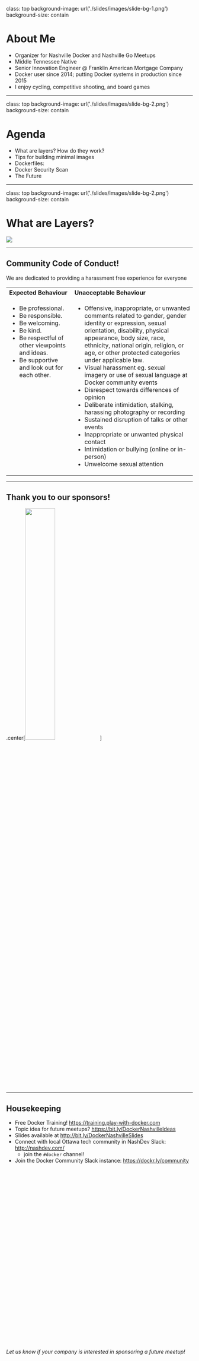 class: top
background-image: url('./slides/images/slide-bg-1.png')
background-size: contain

# About Me

* Organizer for Nashville Docker and Nashville Go Meetups
* Middle Tennessee Native
* Senior Innovation Engineer @ Franklin American Mortgage Company
* Docker user since 2014; putting Docker systems in production since 2015
* I enjoy cycling, competitive shooting, and board games

---
class: top
background-image: url('./slides/images/slide-bg-2.png')
background-size: contain

# Agenda

* What are layers? How do they work?
* Tips for building minimal images
* Dockerfiles: 
* Docker Security Scan
* The Future

---
class: top
background-image: url('./slides/images/slide-bg-2.png')
background-size: contain

# What are Layers?

<img src="./slides/images/container-layers-cas.jpg">

---

## Community Code of Conduct!

We are dedicated to providing a harassment free experience for everyone

<table>
<tbody>
<tr><th style="text-align: left">Expected Behaviour</th><th style="text-align: left">Unacceptable Behaviour</th></tr>
<tr>
<td style="text-align: left; vertical-align: top">
<ul>
<li>Be professional.</li>
<li>Be responsible.</li>
<li>Be welcoming.</li>
<li>Be kind.</li>
<li>Be respectful of other viewpoints and ideas.</li>
<li>Be supportive and look out for each other.</li>
</ul>
</td>
<td style="text-align: left; vertical-align: top; width: 65%">
<ul>
<li>Offensive, inappropriate, or unwanted comments related to gender, gender identity or expression, sexual orientation, disability, physical appearance, body size, race, ethnicity, national origin, religion, or age, or other protected categories under applicable law.</li>
<li>Visual harassment eg. sexual imagery or use of sexual language at Docker community events</li>
<li>Disrespect towards differences of opinion</li>
<li>Deliberate intimidation, stalking, harassing photography or recording</li>
<li>Sustained disruption of talks or other events</li>
<li>Inappropriate or unwanted physical contact</li>
<li>Intimidation or bullying (online or in-person)</li>
<li>Unwelcome sexual attention</li>
</ul>
</td>
</tr>
</tbody>
</table>

---

## Thank you to our sponsors!

.center[<img src="https://www.franklinamerican.com/img/FAMC_Logo.png" style="width: 40%; position: relative">]

<span style="position: fixed; bottom: 7.5%">_Let us know if your company is interested in sponsoring a future meetup!_</span>

---

## Housekeeping

- Free Docker Training! https://training.play-with-docker.com
- Topic idea for future meetups? https://bit.ly/DockerNashvilleIdeas
- Slides available at http://bit.ly/DockerNashvilleSlides
- Connect with local Ottawa tech community in NashDev Slack: http://nashdev.com/
  - join the `#docker` channel!
- Join the Docker Community Slack instance: https://dockr.ly/community
